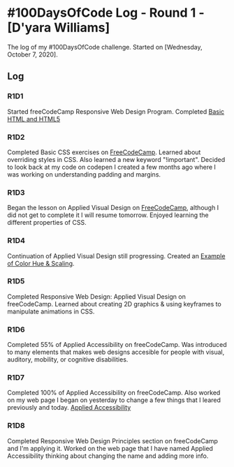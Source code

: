 # #100DaysOfCode Log - Round 1 - [D'yara Williams]

The log of my #100DaysOfCode challenge. Started on [Wednesday, October 7, 2020].

## Log

### R1D1 
Started freeCodeCamp Responsive Web Design Program. Completed [Basic HTML and HTML5 ](https://www.freecodecamp.org/learn/)

### R1D2
Completed Basic CSS exercises on [FreeCodeCamp](www.freecodecamp.com/learn). Learned about overriding styles in CSS. Also learned a new keyword "!important". Decided to look back at my code on codepen I created a few months ago where I was working on understanding padding and margins.  

### R1D3
Began the lesson on Applied Visual Design on [FreeCodeCamp](www.freecodecamp.com/learn), although I did not get to complete it I will resume tomorrow. Enjoyed learning the different properties of CSS.

### R1D4
Continuation of Applied Visual Design still progressing. Created an [Example of Color Hue & Scaling](https://codepen.io/dyarawilliams/full/MWewjvj).

### R1D5
Completed Responsive Web Design: Applied Visual Design on freeCodeCamp. Learned about creating 2D graphics & using keyframes to manipulate animations in CSS. 

### R1D6 

Completed 55% of Applied Accessibility on freeCodeCamp. Was introduced to many elements that makes web designs accesible for people with visual, auditory, mobility, or cognitive disabilities.

### R1D7
Completed 100% of Applied Accessibility on freeCodeCamp. Also worked on my web page I began on yesterday to change a few things that I leared previously and today. [Applied Accessibility](https://codepen.io/dyarawilliams/full/GRqpZBp)

### R1D8
Completed Responsive Web Design Principles section on freeCodeCamp and I'm applying it. Worked on the web page that I have named Applied Accessibility thinking about changing the name and adding more info.


